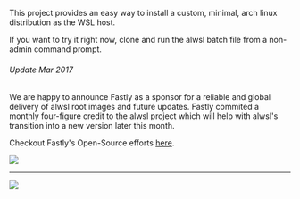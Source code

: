 This project provides an easy way to install a custom, minimal, arch linux distribution as the WSL host.

If you want to try it right now, clone and run the alwsl batch file from a non-admin command prompt. 

###### Update Mar 2017

We are happy to announce Fastly as a sponsor for a reliable and global delivery of alwsl root images and future updates. Fastly commited a monthly four-figure credit to the alwsl project which will help with alwsl's transition into a new version later this month.

Checkout Fastly's Open-Source efforts [here](https://www.fastly.com/open-source).

![](http://i.imgur.com/rjcltwk.png)

---

![](http://imgur.com/1T2dyE5.png)

